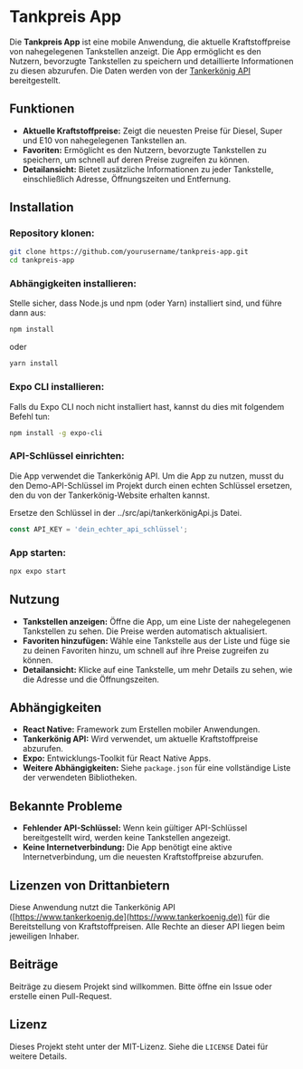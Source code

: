# Tankpreis App

Die **Tankpreis App** ist eine mobile Anwendung, die aktuelle Kraftstoffpreise von nahegelegenen Tankstellen anzeigt. Die App ermöglicht es den Nutzern, bevorzugte Tankstellen zu speichern und detaillierte Informationen zu diesen abzurufen. Die Daten werden von der [Tankerkönig API](https://www.tankerkoenig.de) bereitgestellt.

## Funktionen

- **Aktuelle Kraftstoffpreise:** Zeigt die neuesten Preise für Diesel, Super und E10 von nahegelegenen Tankstellen an.
- **Favoriten:** Ermöglicht es den Nutzern, bevorzugte Tankstellen zu speichern, um schnell auf deren Preise zugreifen zu können.
- **Detailansicht:** Bietet zusätzliche Informationen zu jeder Tankstelle, einschließlich Adresse, Öffnungszeiten und Entfernung.

## Installation

### Repository klonen:
```bash
git clone https://github.com/yourusername/tankpreis-app.git
cd tankpreis-app
```

### Abhängigkeiten installieren:

Stelle sicher, dass Node.js und npm (oder Yarn) installiert sind, und führe dann aus:

```bash
npm install
```
oder

```bash
yarn install
```
### Expo CLI installieren:

Falls du Expo CLI noch nicht installiert hast, kannst du dies mit folgendem Befehl tun:

```bash
npm install -g expo-cli
```

### API-Schlüssel einrichten:

Die App verwendet die Tankerkönig API. Um die App zu nutzen, musst du den Demo-API-Schlüssel im Projekt durch einen echten Schlüssel ersetzen, den du von der Tankerkönig-Website erhalten kannst.

Ersetze den Schlüssel in der ../src/api/tankerkönigApi.js Datei.

```javascript
const API_KEY = 'dein_echter_api_schlüssel';
```
### App starten:

```bash
npx expo start
```


## Nutzung

- **Tankstellen anzeigen:** Öffne die App, um eine Liste der nahegelegenen Tankstellen zu sehen. Die Preise werden automatisch aktualisiert.
- **Favoriten hinzufügen:** Wähle eine Tankstelle aus der Liste und füge sie zu deinen Favoriten hinzu, um schnell auf ihre Preise zugreifen zu können.
- **Detailansicht:** Klicke auf eine Tankstelle, um mehr Details zu sehen, wie die Adresse und die Öffnungszeiten.

## Abhängigkeiten

- **React Native:** Framework zum Erstellen mobiler Anwendungen.
- **Tankerkönig API:** Wird verwendet, um aktuelle Kraftstoffpreise abzurufen.
- **Expo:** Entwicklungs-Toolkit für React Native Apps.
- **Weitere Abhängigkeiten:** Siehe `package.json` für eine vollständige Liste der verwendeten Bibliotheken.


## Bekannte Probleme

- **Fehlender API-Schlüssel:** Wenn kein gültiger API-Schlüssel bereitgestellt wird, werden keine Tankstellen angezeigt.
- **Keine Internetverbindung:** Die App benötigt eine aktive Internetverbindung, um die neuesten Kraftstoffpreise abzurufen.

## Lizenzen von Drittanbietern

Diese Anwendung nutzt die Tankerkönig API ([https://www.tankerkoenig.de](https://www.tankerkoenig.de)) für die Bereitstellung von Kraftstoffpreisen. Alle Rechte an dieser API liegen beim jeweiligen Inhaber.

## Beiträge

Beiträge zu diesem Projekt sind willkommen. Bitte öffne ein Issue oder erstelle einen Pull-Request.

## Lizenz

Dieses Projekt steht unter der MIT-Lizenz. Siehe die `LICENSE` Datei für weitere Details.



